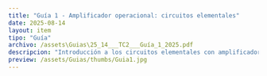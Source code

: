 ```yaml
---
title: "Guía 1 - Amplificador operacional: circuitos elementales"
date: 2025-08-14
layout: item
tipo: "Guía"
archivo: /assets\Guias\25_14___TC2___Guía_1_2025.pdf
descripcion: "Introducción a los circuitos elementales con amplificadores operacionales"
preview: /assets/Guias/thumbs/Guia1.jpg
---
```

